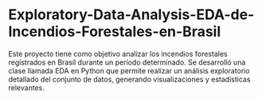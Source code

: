 # Exploratory-Data-Analysis-EDA-de-Incendios-Forestales-en-Brasil
Este proyecto tiene como objetivo analizar los incendios forestales registrados en Brasil durante un período determinado. Se desarrolló una clase llamada EDA en Python que permite realizar un análisis exploratorio detallado del conjunto de datos, generando visualizaciones y estadísticas relevantes.
